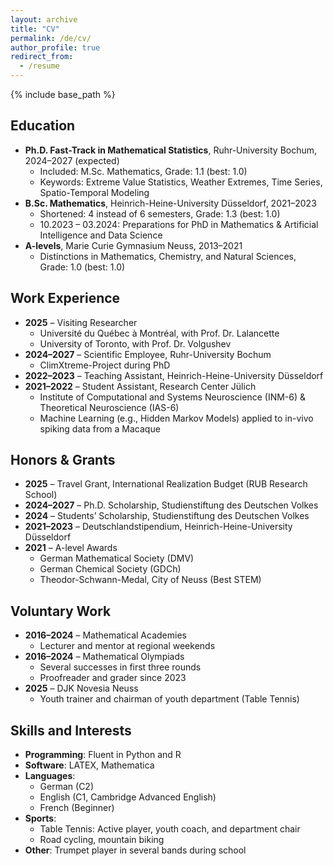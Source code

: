 ```yaml
---
layout: archive
title: "CV"
permalink: /de/cv/
author_profile: true
redirect_from:
  - /resume
---
```


{% include base_path %}

Education
---------
* **Ph.D. Fast-Track in Mathematical Statistics**, Ruhr-University Bochum, 2024–2027 (expected)  
  * Included: M.Sc. Mathematics, Grade: 1.1 (best: 1.0)  
  * Keywords: Extreme Value Statistics, Weather Extremes, Time Series, Spatio-Temporal Modeling  
* **B.Sc. Mathematics**, Heinrich-Heine-University Düsseldorf, 2021–2023  
  * Shortened: 4 instead of 6 semesters, Grade: 1.3 (best: 1.0)  
  * 10.2023 – 03.2024: Preparations for PhD in Mathematics & Artificial Intelligence and Data Science  
* **A-levels**, Marie Curie Gymnasium Neuss, 2013–2021  
  * Distinctions in Mathematics, Chemistry, and Natural Sciences, Grade: 1.0 (best: 1.0)

Work Experience
---------------
* **2025** – Visiting Researcher  
  * Université du Québec à Montréal, with Prof. Dr. Lalancette  
  * University of Toronto, with Prof. Dr. Volgushev  
* **2024–2027** – Scientific Employee, Ruhr-University Bochum  
  * ClimXtreme-Project during PhD  
* **2022–2023** – Teaching Assistant, Heinrich-Heine-University Düsseldorf  
* **2021–2022** – Student Assistant, Research Center Jülich  
  * Institute of Computational and Systems Neuroscience (INM-6) & Theoretical Neuroscience (IAS-6)  
  * Machine Learning (e.g., Hidden Markov Models) applied to in-vivo spiking data from a Macaque

<!-- Publications
------------
* **Preprints**  
  * Bücher, A., & Haufs, E. (2025). _Extreme Value Analysis based on Blockwise Top-Two Order Statistics_. Preprint. [arXiv:2502.15036](https://arxiv.org/abs/2502.15036)

Talks
-----
* Invited talk at Extreme Value Analysis Conference 2025, Chapel Hill, NC, USA  
* Contributed talk (Data Challenge) – TBD -->

Honors & Grants
---------------
* **2025** – Travel Grant, International Realization Budget (RUB Research School)  
* **2024–2027** – Ph.D. Scholarship, Studienstiftung des Deutschen Volkes  
* **2024** – Students’ Scholarship, Studienstiftung des Deutschen Volkes  
* **2021–2023** – Deutschlandstipendium, Heinrich-Heine-University Düsseldorf  
* **2021** – A-level Awards  
  * German Mathematical Society (DMV)  
  * German Chemical Society (GDCh)  
  * Theodor-Schwann-Medal, City of Neuss (Best STEM)

Voluntary Work
--------------
* **2016–2024** – Mathematical Academies  
  * Lecturer and mentor at regional weekends  
* **2016–2024** – Mathematical Olympiads  
  * Several successes in first three rounds  
  * Proofreader and grader since 2023  
* **2025** – DJK Novesia Neuss  
  * Youth trainer and chairman of youth department (Table Tennis)

Skills and Interests
--------------------
* **Programming**: Fluent in Python and R  
* **Software**: LATEX, Mathematica  
* **Languages**:  
  * German (C2)  
  * English (C1, Cambridge Advanced English)  
  * French (Beginner)  
* **Sports**:  
  * Table Tennis: Active player, youth coach, and department chair  
  * Road cycling, mountain biking  
* **Other**: Trumpet player in several bands during school


<!-- 

Education
=========
* Ph.D. Fast-Track in Mathematical Statistics, Ruhr-University Bochum, 2024–2027 (expected)
  * Included: M.Sc. Mathematik, Grade: 1.1 (best: 1.0)
  * Keywords: Extreme Value Statistics, Weather Extremes, Time Series, Spatio-Temporal Modeling
* M.Sc. Artificial Intelligence & Data Science, Heinrich-Heine-University Düsseldorf, 2024–2027 (expected)
* B.Sc. Mathematics, Heinrich-Heine-University Düsseldorf, 2021–2023 (shortened: 4 instead of 6 semesters, Grade: 1.3)
* A-levels, Marie Curie Gymnasium Neuss, 2013–2021
  * Distinctions in Mathematics, Chemistry, and Natural Sciences, Grade: 1.0 (best: 1.0)

Teaching
========
* At universities
  * WiSe24/25: Exercise class Stochastics, Heinrich-Heine-University Düsseldorf
  * WiSe22/23: Teaching Assistant Biostatistics, Heinrich-Heine-University Düsseldorf
* At mathematical academies
  * Lecturer and mentor at Mathematical Academies associated with the Mathematical Olympiads
  * Proofreader and grader in the first three rounds of the Mathematical Olympiad since 2023

Work experience
===============
* 2024–2027: Scientific Employee, Ruhr-University Bochum
  * ClimXtreme-Project during the Ph.D.
* 2022–2023: Teaching Assistant, Heinrich-Heine-University Düsseldorf
* 2021–2022: Student Assistant, Research Center Juelich
  * Institute of Computational and Systems Neuroscience (INM-6) & Theoretical Neuroscience (IAS-6)
  * Duties included: Decoding a sequential reaching task using Machine Learning methods (e.g., Hidden Markov Models) applied to in-vivo spiking data of a Macaque

Scholarships & Awards
==========
* 2024–2047: Ph.D. Scholarship, Studienstiftung des Deutschen Volkes
* 2024: Students’ Scholarship, Studienstiftung des Deutschen Volkes
* 2021–2023: Deutschlandstipendium, Heinrich-Heine-University Düsseldorf
* 2016–2021: School-level competitions
  * Mathematical Olympiads: successful in first three rounds
  * participated in Bundeswettbewerb Mathematik, IChO, IBO, Chemie-die stimmt, Philosophischer Essay-Wettbewerb
  * Chemie-die stimmt: best of NRW 2018
* 2021: A-level Awards
  * German Mathematical Society (DMV)
  * German Chemical Society (GDCh)
  * City of Neuss for best STEM: Theodor-Schwann-Medal

Skills
==========
* Programming
  * Fluent in Python
  * Basics in R
* Software
  * LATEX
  * Mathematica
* Languages
  * German (C2)
  * English (C1, Cambridge Advanced English)
  * French (Beginner)
* Sports
  * Table Tennis: Active player and voluntary assistant youth coach
  * Road cycling, mountain biking -->

<!-- Publications
==========
<ul>{% for post in site.publications reversed %}
  {% include archive-single-cv.html %}
{% endfor %}</ul>

Talks
==========
<ul>{% for post in site.talks reversed %}
  {% include archive-single-talk-cv.html %}
{% endfor %}</ul>

Teaching
==========
<ul>{% for post in site.teaching reversed %}
  {% include archive-single-cv.html %}
{% endfor %}</ul> -->

